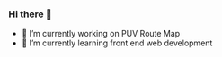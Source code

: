 ### Hi there 👋

- 🔭 I’m currently working on PUV Route Map
- 🌱 I’m currently learning front end web development
<!-- - 👯 I’m looking to collaborate on ...
- 🤔 I’m looking for help with ...
- 💬 Ask me about ...
- 📫 How to reach me: 
- 😄 Pronouns: ...
- ⚡ Fun fact: ... -->
